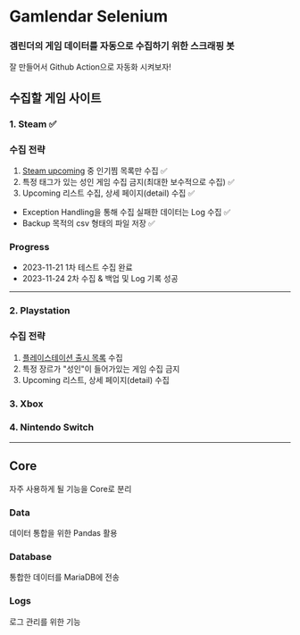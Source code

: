 # Gamlendar Selenium

### 겜린더의 게임 데이터를 자동으로 수집하기 위한 스크래핑 봇

잘 만들어서 Github Action으로 자동화 시켜보자!

## 수집할 게임 사이트



### 1. Steam ✅

### 수집 전략

1. [Steam upcoming](https://store.steampowered.com//search/?filter=popularwishlist&os=win) 중 인기찜 목록만 수집 ✅
2. 특정 태그가 있는 성인 게임 수집 금지(최대한 보수적으로 수집) ✅
3. Upcoming 리스트 수집, 상세 페이지(detail) 수집 ✅

   
- Exception Handling을 통해 수집 실패한 데이터는 Log 수집 ✅
- Backup 목적의 csv 형태의 파일 저장 ✅

### Progress
- 2023-11-21 1차 테스트 수집 완료
- 2023-11-24 2차 수집 & 백업 및 Log 기록 성공

---

### 2. Playstation

### 수집 전략

1. [플레이스테이션 출시 목록](https://store.playstation.com/ko-kr/pages/browse/1?next_thirty_days=conceptReleaseDate) 수집
2. 특정 장르가 "성인"이 들어가있는 게임 수집 금지
3. Upcoming 리스트, 상세 페이지(detail) 수집

### 3. Xbox

### 4. Nintendo Switch

----

## Core
자주 사용하게 될 기능을 Core로 분리

### Data
데이터 통합을 위한 Pandas 활용

### Database
통합한 데이터를 MariaDB에 전송

### Logs
로그 관리를 위한 기능








